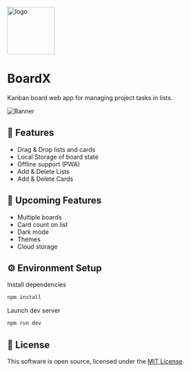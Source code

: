 
<p><img src="https://raw.githubusercontent.com/PawanKolhe/BoardX/main/public/logo.png" alt="logo" width="110" /></p>

# BoardX

Kanban board web app for managing project tasks in lists.

![Banner](https://raw.githubusercontent.com/PawanKolhe/project-board/main/screenshots/banner.png)

## 🚀 Features
- Drag & Drop lists and cards
- Local Storage of board state
- Offline support (PWA)
- Add & Delete Lists
- Add & Delete Cards

## 🚧 Upcoming Features
- Multiple boards
- Card count on list
- Dark mode
- Themes
- Cloud storage

## ⚙️ Environment Setup

Install dependencies
```bash
npm install
```

Launch dev server
```bash
npm run dev
```

## 📜 License
This software is open source, licensed under the [MIT License](https://github.com/PawanKolhe/BoardX/blob/master/LICENSE).
